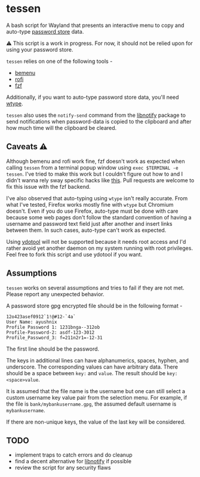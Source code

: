 # tessen

A bash script for Wayland that presents an interactive menu to copy and auto-type
[password store](https://www.passwordstore.org/) data.

:warning: This script is a work in progress. For now, it should not be relied upon for using your
password store.

`tessen` relies on one of the following tools -

- [bemenu](https://github.com/Cloudef/bemenu)
- [rofi](https://github.com/lbonn/rofi)
- [fzf](https://github.com/junegunn/fzf)

Additionally, if you want to auto-type password store data, you'll need
[wtype](https://github.com/atx/wtype).

`tessen` also uses the `notify-send` command from the
[libnotify](https://gitlab.gnome.org/GNOME/libnotify) package to send notifications when
password-data is copied to the clipboard and after how much time will the clipboard be cleared.

## Caveats :warning:

Although bemenu and rofi work fine, fzf doesn't work as expected when calling `tessen` from a
terminal popup window using `exec $TERMINAL -e tessen`. I've tried to make this work but I couldn't
figure out how to and I didn't wanna rely sway specific hacks like
[this](https://github.com/FunctionalHacker/fzf-pass/blob/master/fzf-pass#L24). Pull requests are
welcome to fix this issue with the fzf backend.

I've also observed that auto-typing using `wtype` isn't really accurate. From what I've tested,
Firefox works mostly fine with `wtype` but Chromium doesn't. Even if you do use Firefox, auto-type
must be done with care because some web pages don't follow the standard convention of having a
username and password text field just after another and insert links between them. In such cases,
auto-type can't work as expected.

Using [ydotool](https://github.com/ReimuNotMoe/ydotool) will not be supported because it needs root
access and I'd rather avoid yet another daemon on my system running with root privileges. Feel free
to fork this script and use ydotool if you want.

## Assumptions

`tessen` works on several assumptions and tries to fail if they are not met. Please report any
unexpected behavior.

A password store gpg encrypted file should be in the following format -

```
12o423asef0912`1!@#12-`4a`
User Name: ayushnix
Profile Password 1: 1231bnga--312ob
Profile-Password-2: asdf-123-3012
Profile_Password_3: f=211n2r1=-12-31
```

The first line should be the password.

The keys in additional lines can have alphanumerics, spaces, hyphen, and underscore. The
corresponding values can have arbitrary data.  There should be a space between `key:` and `value`.
The result should be `key:<space>value`.

It is assumed that the file name is the username but one can still select a custom username key
value pair from the selection menu. For example, if the file is `bank/mybankusername.gpg`, the
assumed default username is `mybankusername`.

If there are non-unique keys, the value of the last key will be considered.

## TODO

- implement traps to catch errors and do cleanup
- find a decent alternative for [libnotify](https://gitlab.gnome.org/GNOME/libnotify) if possible
- review the script for any security flaws

